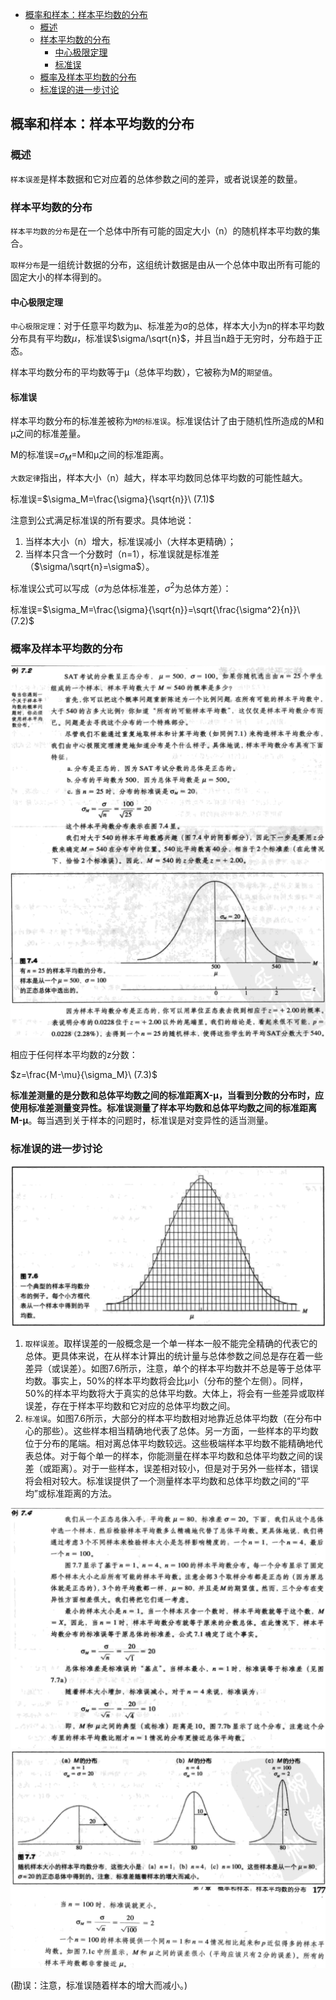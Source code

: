 - [概率和样本：样本平均数的分布](#%e6%a6%82%e7%8e%87%e5%92%8c%e6%a0%b7%e6%9c%ac%e6%a0%b7%e6%9c%ac%e5%b9%b3%e5%9d%87%e6%95%b0%e7%9a%84%e5%88%86%e5%b8%83)
  - [概述](#%e6%a6%82%e8%bf%b0)
  - [样本平均数的分布](#%e6%a0%b7%e6%9c%ac%e5%b9%b3%e5%9d%87%e6%95%b0%e7%9a%84%e5%88%86%e5%b8%83)
    - [中心极限定理](#%e4%b8%ad%e5%bf%83%e6%9e%81%e9%99%90%e5%ae%9a%e7%90%86)
    - [标准误](#%e6%a0%87%e5%87%86%e8%af%af)
  - [概率及样本平均数的分布](#%e6%a6%82%e7%8e%87%e5%8f%8a%e6%a0%b7%e6%9c%ac%e5%b9%b3%e5%9d%87%e6%95%b0%e7%9a%84%e5%88%86%e5%b8%83)
  - [标准误的进一步讨论](#%e6%a0%87%e5%87%86%e8%af%af%e7%9a%84%e8%bf%9b%e4%b8%80%e6%ad%a5%e8%ae%a8%e8%ae%ba)

## 概率和样本：样本平均数的分布
### 概述
`样本误差`是样本数据和它对应着的总体参数之间的差异，或者说误差的数量。

### 样本平均数的分布
`样本平均数的分布`是在一个总体中所有可能的固定大小（n）的随机样本平均数的集合。

`取样分布`是一组统计数据的分布，这组统计数据是由从一个总体中取出所有可能的固定大小的样本得到的。

#### 中心极限定理
`中心极限定理`：对于任意平均数为μ、标准差为σ的总体，样本大小为n的样本平均数分布具有平均数$\mu$，标准误$\sigma/\sqrt{n}$，并且当n趋于无穷时，分布趋于正态。

样本平均数分布的平均数等于μ（总体平均数），它被称为M的`期望值`。

#### 标准误
样本平均数分布的标准差被称为`M的标准误`。标准误估计了由于随机性所造成的M和μ之间的标准差量。

M的标准误=$\sigma_M$=M和μ之间的标准距离。

`大数定律`指出，样本大小（n）越大，样本平均数同总体平均数的可能性越大。

标准误=$\sigma_M=\frac{\sigma}{\sqrt{n}}\ (7.1)$

注意到公式满足标准误的所有要求。具体地说：
1. 当样本大小（n）增大，标准误减小（大样本更精确）；
2. 当样本只含一个分数时（n=1），标准误就是标准差（$\sigma/\sqrt{n}=\sigma$）。

标准误公式可以写成（$\sigma$为总体标准差，$\sigma^2$为总体方差）：

标准误=$\sigma_M=\frac{\sigma}{\sqrt{n}}=\sqrt{\frac{\sigma^2}{n}}\ (7.2)$

### 概率及样本平均数的分布
![](sample1.png)
![](sample2.png)

相应于任何样本平均数的z分数：

$z=\frac{M-\mu}{\sigma_M}\ (7.3)$

**标准差测量的是分数和总体平均数之间的标准距离X-μ，当看到分数的分布时，应使用标准差测量变异性。标准误测量了样本平均数和总体平均数之间的标准距离M-μ**。每当遇到关于样本的问题时，标准误是对变异性的适当测量。

### 标准误的进一步讨论
![](sample3.png)

1. `取样误差`。取样误差的一般概念是一个单一样本一般不能完全精确的代表它的总体。更具体来说，在从样本计算出的统计量与总体参数之间总是存在着一些差异（或误差）。如图7.6所示，注意，单个的样本平均数并不总是等于总体平均数。事实上，50%的样本平均数将会比μ小（分布的整个左侧）。同样，50%的样本平均数将大于真实的总体平均数。大体上，将会有一些差异或取样误差，存在于样本平均数和它对应的总体平均数之间。
2. `标准误`。如图7.6所示，大部分的样本平均数相对地靠近总体平均数（在分布中心的那些）。这些样本相当精确地代表了总体。另一方面，一些样本的平均数位于分布的尾端。相对离总体平均数较远。这些极端样本平均数不能精确地代表总体。对于每个单一的样本，你能测量在样本平均数和总体平均数之间的误差（或距离）。对于一些样本，误差相对较小，但是对于另外一些样本，错误将会相对较大。标准误提供了一个测量样本平均数和总体平均数之间的“平均”或标准距离的方法。

![](sample4.png)
![](sample5.png)
![](sample6.png)

(勘误：注意，标准误随着样本的增大而减小。)
